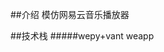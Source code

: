 <!--
 * @Author: your name
 * @Date: 2020-06-08 10:27:32
 * @LastEditTime: 2020-06-08 10:31:31
 * @LastEditors: Please set LastEditors
 * @Description: In User Settings Edit
 * @FilePath: \wxCloudMusic\README.md
--> 
##介绍 
模仿网易云音乐播放器

##技术栈 
#####wepy+vant weapp